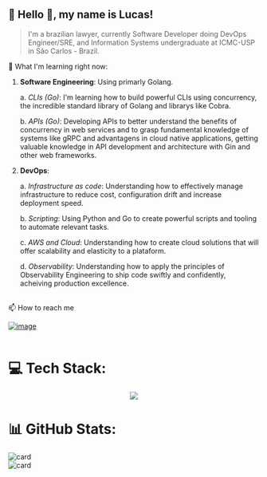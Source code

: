  


## 🌃 Hello 👋, my name is <strong>Lucas!</strong>

> I'm a brazilian lawyer, currently Software Developer doing DevOps Engineer/SRE, and Information Systems undergraduate at ICMC-USP in São Carlos - Brazil.

🌱 What I'm learning right now: 

 1. <strong>Software Engineering</strong>: Using primarly Golang.

    a. <em>CLIs (Go)</em>: I'm learning how to build powerful CLIs using concurrency, the incredible standard library of Golang and librarys like Cobra.

    b. <em>APIs (Go)</em>: Developing APIs to better understand the benefits of concurrency in web services and to grasp fundamental knowledge of systems like gRPC and advantagens in cloud native applications, getting valuable knowledge in API development and architecture with Gin and other web frameworks.
  
   2. <strong>DevOps</strong>: 
  
      a. <em>Infrastructure as code</em>: Understanding how to effectively manage infrastructure to reduce cost, configuration drift and increase deployment speed.
      
      b. <em>Scripting</em>: Using Python and Go to create powerful scripts and tooling to automate relevant tasks. 
      
      c. <em>AWS and Cloud</em>: Understanding how to create cloud solutions that will offer scalability and elasticity to a plataform.
      
      d. <em>Observability</em>: Understanding how to apply the principles of Observability Engineering to ship code swiftly and confidently, acheiving production excellence.

     
   
     
      



<br>📫 How to reach me

 [![image](https://img.shields.io/badge/LinkedIn-0077B5?style=for-the-badge&logo=linkedin&logoColor=white)](https://www.linkedin.com/in/lucasloureiror/)
<br><br>
# 💻 Tech Stack:

<p align="center">
    <img src="https://skillicons.dev/icons?i=git,linux,go,python,docker,aws,azure" />
</p>

<!---
<code><img height="32" src="https://img.shields.io/badge/terraform-%235835CC.svg?style=for-the-badge&logo=terraform&logoColor=white" alt="Terraform"/></code>
<code><img height="32" src="https://img.shields.io/badge/go-%2300ADD8.svg?style=for-the-badge&logo=go&logoColor=white" alt="Go"/></code>
<code><img height="32" src="https://img.shields.io/badge/python-3670A0?style=for-the-badge&logo=python&logoColor=ffdd54" alt="Python"/></code>
<code><img height="32" src="https://img.shields.io/badge/javascript-%23323330.svg?style=for-the-badge&logo=javascript&logoColor=%23F7DF1E" alt="JavaScript"/></code>
<code><img height="32" src="https://img.shields.io/badge/css3-%231572B6.svg?style=for-the-badge&logo=css3&logoColor=white" alt="CSS"/></code>
<code><img height="32" src="https://img.shields.io/badge/HTML5-E34F26?style=for-the-badge&logo=html5&logoColor=white" alt="HTML"/></code>
<code><img height="32" src="https://img.shields.io/badge/react-%23323330.svg?style=for-the-badge&logo=react&logoColor=%2361DAFB" alt="React"/></code>
<br><br>
-->



# 📊 GitHub Stats:
![card](https://github-readme-stats-git-masterrstaa-rickstaa.vercel.app/api/top-langs/?username=lucasloureiror&hide=html&layout=compact&theme=tokyonight)
<br>
![card](https://github-readme-stats-git-masterrstaa-rickstaa.vercel.app/api/?username=lucasloureiror&theme=tokyonight)
